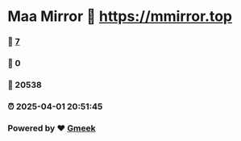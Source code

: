 # Maa Mirror :link: https://mmirror.top 
### :page_facing_up: [7](https://mmirror.top/tag.html) 
### :speech_balloon: 0 
### :hibiscus: 20538 
### :alarm_clock: 2025-04-01 20:51:45 
### Powered by :heart: [Gmeek](https://github.com/Meekdai/Gmeek)
